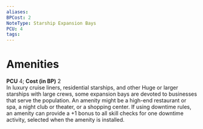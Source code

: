 ```yaml
---
aliases: 
BPCost: 2 
NoteType: Starship Expansion Bays
PCU: 4
tags: 
---
```


# Amenities

**PCU** 4; **Cost (in BP)** 2  
In luxury cruise liners, residential starships, and other Huge or larger starships with large crews, some expansion bays are devoted to businesses that serve the population. An amenity might be a high-end restaurant or spa, a night club or theater, or a shopping center. If using downtime rules, an amenity can provide a +1 bonus to all skill checks for one downtime activity, selected when the amenity is installed.